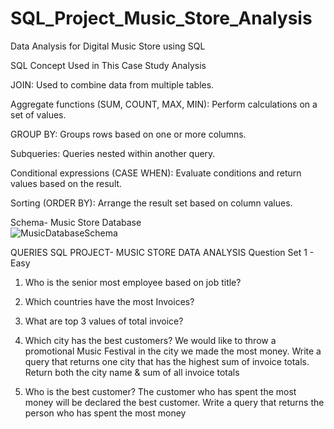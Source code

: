 # SQL_Project_Music_Store_Analysis
Data Analysis for Digital Music Store using SQL

SQL Concept Used in This Case Study Analysis

JOIN: Used to combine data from multiple tables.

Aggregate functions (SUM, COUNT, MAX, MIN): Perform calculations on a set of values.

GROUP BY: Groups rows based on one or more columns.

Subqueries: Queries nested within another query.

Conditional expressions (CASE WHEN): Evaluate conditions and return values based on the result.

Sorting (ORDER BY): Arrange the result set based on column values.

Schema- Music Store Database  
![MusicDatabaseSchema](https://user-images.githubusercontent.com/112153548/213707717-bfc9f479-52d9-407b-99e1-e94db7ae10a3.png)

QUERIES
SQL PROJECT- MUSIC STORE DATA ANALYSIS
Question Set 1 - Easy
1. Who is the senior most employee based on job title?

2. Which countries have the most Invoices?

3. What are top 3 values of total invoice?

4. Which city has the best customers? We would like to throw a promotional Music 
Festival in the city we made the most money. Write a query that returns one city that 
has the highest sum of invoice totals. Return both the city name & sum of all invoice 
totals

5. Who is the best customer? The customer who has spent the most money will be 
declared the best customer. Write a query that returns the person who has spent the 
most money



